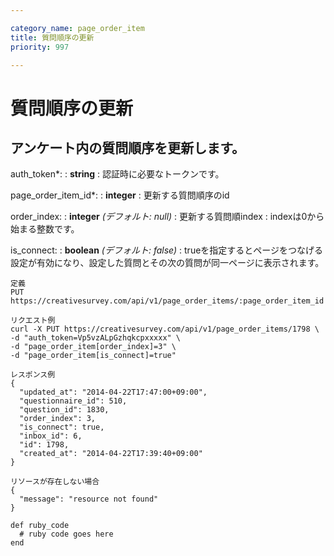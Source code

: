 ```yaml
---

category_name: page_order_item
title: 質問順序の更新
priority: 997

---
```


# 質問順序の更新

## アンケート内の質問順序を更新します。

auth_token*:
: __string__
: 認証時に必要なトークンです。

page_order_item_id*:
: __integer__
: 更新する質問順序のid

order_index:
: __integer__ _(デフォルト: null)_
: 更新する質問順index
: indexは0から始まる整数です。

is_connect:
: __boolean__ _(デフォルト: false)_
: trueを指定するとページをつなげる設定が有効になり、設定した質問とその次の質問が同一ページに表示されます。

~~~
定義
PUT https://creativesurvey.com/api/v1/page_order_items/:page_order_item_id

リクエスト例
curl -X PUT https://creativesurvey.com/api/v1/page_order_items/1798 \
-d "auth_token=Vp5vzALpGzhqkcpxxxxx" \
-d "page_order_item[order_index]=3" \
-d "page_order_item[is_connect]=true"

レスポンス例
{
  "updated_at": "2014-04-22T17:47:00+09:00",
  "questionnaire_id": 510,
  "question_id": 1830,
  "order_index": 3,
  "is_connect": true,
  "inbox_id": 6,
  "id": 1798,
  "created_at": "2014-04-22T17:39:40+09:00"
}

リソースが存在しない場合
{
  "message": "resource not found"
}
~~~

~~~
def ruby_code
  # ruby code goes here
end
~~~

